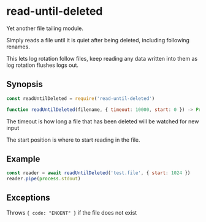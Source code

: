 read-until-deleted
==================

Yet another file tailing module.

Simply reads a file until it is quiet after being deleted, including following renames.

This lets log rotation follow files, keep reading any data written into them as log rotation flushes logs out.

Synopsis
--------

```javascript
const readUntilDeleted = require('read-until-deleted')

function readUntilDeleted(filename, { timeout: 10000, start: 0 }) -> Promise<Stream>
```

The timeout is how long a file that has been deleted will be watched for new input

The start position is where to start reading in the file.

Example
-------

```javascript
const reader = await readUntilDeleted('test.file', { start: 1024 })
reader.pipe(process.stdout)
```


Exceptions
----------

Throws `{ code: "ENOENT" }` if the file does not exist
